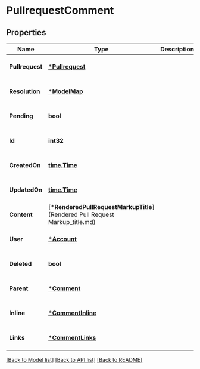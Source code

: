 # PullrequestComment

## Properties
Name | Type | Description | Notes
------------ | ------------- | ------------- | -------------
**Pullrequest** | [***Pullrequest**](pullrequest.md) |  | [optional] [default to null]
**Resolution** | [***ModelMap**](map.md) |  | [optional] [default to null]
**Pending** | **bool** |  | [optional] [default to null]
**Id** | **int32** |  | [optional] [default to null]
**CreatedOn** | [**time.Time**](time.Time.md) |  | [optional] [default to null]
**UpdatedOn** | [**time.Time**](time.Time.md) |  | [optional] [default to null]
**Content** | [***RenderedPullRequestMarkupTitle**](Rendered Pull Request Markup_title.md) |  | [optional] [default to null]
**User** | [***Account**](account.md) |  | [optional] [default to null]
**Deleted** | **bool** |  | [optional] [default to null]
**Parent** | [***Comment**](comment.md) |  | [optional] [default to null]
**Inline** | [***CommentInline**](comment_inline.md) |  | [optional] [default to null]
**Links** | [***CommentLinks**](comment_links.md) |  | [optional] [default to null]

[[Back to Model list]](../README.md#documentation-for-models) [[Back to API list]](../README.md#documentation-for-api-endpoints) [[Back to README]](../README.md)

